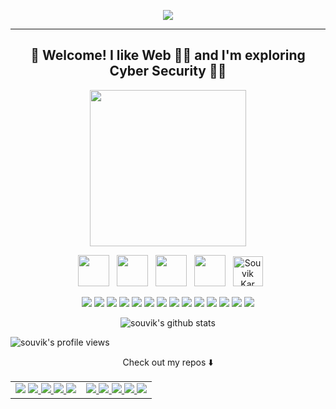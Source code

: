 <p align="center">
  <img src="https://i.postimg.cc/6QgSjcDb/s3CMUMOB.gif"/>
</p>
<hr />

<h2 align="center"> 👋 Welcome! I like Web 👨‍💻 and I'm exploring Cyber Security 🕵️‍♂️ </h2>

<p align="center">
<!--   <img width="250" src="https://media.giphy.com/media/mBqQdEeTakrKCRgypN/giphy.gif"> -->
  <img width="250" src="https://media.giphy.com/media/39m8amsRQCP2hxEPZq/giphy.gif">
</p>

<p align="center">
&nbsp; <a href="https://twitter.com/DarthCucumber" target="_blank" rel="noopener noreferrer"><img src="https://img.icons8.com/plasticine/100/000000/twitter.png" width="50" /></a>  
&nbsp; <a href="https://www.instagram.com/souvikinator/" target="_blank" rel="noopener noreferrer"><img src="https://img.icons8.com/plasticine/100/000000/instagram-new.png" width="50" /></a>  
&nbsp; <a href="https://www.linkedin.com/in/souvik-kar-mahapatra-b7652b1b7/" target="_blank" rel="noopener noreferrer"><img src="https://img.icons8.com/plasticine/100/000000/linkedin.png" width="50" /></a>
&nbsp; <a href="mailto:souvikat001@gmail.com" target="_blank" rel="noopener noreferrer"><img src="https://img.icons8.com/plasticine/100/000000/gmail.png"  width="50" /></a>
&nbsp; <a href="https://dev.to/souvikinator">
  <img src="https://d2fltix0v2e0sb.cloudfront.net/dev-badge.svg" alt="Souvik Kar Mahapatra's DEV Community Profile" height="48" width="48">
</a>
</p>

<p align="center">
  <img src="https://img.shields.io/badge/go-00add8?style=for-the-badge&logo=go&logoColor=white" />
  <img src="https://img.shields.io/badge/Docker-2CA5E0?style=for-the-badge&logo=docker&logoColor=white" />
  <img src="https://img.shields.io/badge/Git-F05032?style=for-the-badge&logo=git&logoColor=white" />
  <img src="https://img.shields.io/badge/Postman-FF6C37?style=for-the-badge&logo=Postman&logoColor=white" />
  <img src="https://img.shields.io/badge/React-20232A?style=for-the-badge&logo=react&logoColor=61DAFB" />
  <img src="https://img.shields.io/badge/C%2B%2B-00599C?style=for-the-badge&logo=c%2B%2B&logoColor=white" />
  <img src="https://img.shields.io/badge/C-00599C?style=for-the-badge&logo=c&logoColor=white" />
  <img src="https://img.shields.io/badge/Python-14354C?style=for-the-badge&logo=python&logoColor=white" />
  <img src="https://img.shields.io/badge/TypeScript-007ACC?style=for-the-badge&logo=typescript&logoColor=white" />
  <img src="https://img.shields.io/badge/Express.js-404D59?style=for-the-badge&logo=express&logoColor=white" />
  <img src="https://img.shields.io/badge/Node.js-43853D?style=for-the-badge&logo=node.js&logoColor=white" />
  <img src="https://img.shields.io/badge/JavaScript-F7DF1E?style=for-the-badge&logo=javascript&logoColor=black" />
  <img src="https://img.shields.io/badge/MongoDB-4EA94B?style=for-the-badge&logo=mongodb&logoColor=white" />
  <img src="https://img.shields.io/badge/vim-019733?style=for-the-badge&logo=vim&logoColor=white" />
</p>

<p align="center">
  <img src="https://github-readme-stats.vercel.app/api?username=DarthCucumber&show_icons=true&theme=chartreuse-dark" alt="souvik's github stats"/>
</p>

<p align="left">
<img src="https://komarev.com/ghpvc/?username=DarthCucumber&style=plastic" alt="souvik's profile views"/>
</p>

<p align="center">
Check out my repos ⬇️  
</p>

<table>
  <tr>
    <td valign="top">
      <a href="http://github.com/DarthCucumber/unwee"><img src="https://github-readme-stats.vercel.app/api/pin/?username=DarthCucumber&repo=unwee" /></a>
      <a href="http://github.com/DarthCucumber/stegano"><img src="https://github-readme-stats.vercel.app/api/pin/?username=DarthCucumber&repo=stegano" />
      <a href="http://github.com/DarthCucumber/live-expression-devloper-tool"><img src="https://github-readme-stats.vercel.app/api/pin/?username=DarthCucumber&repo=live-expression-devloper-tool" />
      <a href="http://github.com/DarthCucumber/weird-qr"><img src="https://github-readme-stats.vercel.app/api/pin/?username=DarthCucumber&repo=weird-qr" />
      <a href="http://github.com/DarthCucumber/node-eyeson"><img src="https://github-readme-stats.vercel.app/api/pin/?username=DarthCucumber&repo=node-eyeson" />
    </td>
   <td valign="top">
      <a href="http://github.com/DarthCucumber/gofuzz"><img src="https://github-readme-stats.vercel.app/api/pin/?username=DarthCucumber&repo=gofuzz" />
      <a href="http://github.com/DarthCucumber/thegeekbot"><img src="https://github-readme-stats.vercel.app/api/pin/?username=DarthCucumber&repo=thegeekbot" />
      <a href="http://github.com/DarthCucumber/termparse"><img src="https://github-readme-stats.vercel.app/api/pin/?username=DarthCucumber&repo=termparse" />
      <a href="http://github.com/DarthCucumber/web-SS"><img src="https://github-readme-stats.vercel.app/api/pin/?username=DarthCucumber&repo=web-SS" />
      <a href="http://github.com/DarthCucumber/Tools"><img src="https://github-readme-stats.vercel.app/api/pin/?username=DarthCucumber&repo=Tools" />
    </td>
  </tr>
</table>

